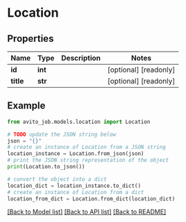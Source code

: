 # Location


## Properties

Name | Type | Description | Notes
------------ | ------------- | ------------- | -------------
**id** | **int** |  | [optional] [readonly] 
**title** | **str** |  | [optional] [readonly] 

## Example

```python
from avito_job.models.location import Location

# TODO update the JSON string below
json = "{}"
# create an instance of Location from a JSON string
location_instance = Location.from_json(json)
# print the JSON string representation of the object
print(Location.to_json())

# convert the object into a dict
location_dict = location_instance.to_dict()
# create an instance of Location from a dict
location_from_dict = Location.from_dict(location_dict)
```
[[Back to Model list]](../README.md#documentation-for-models) [[Back to API list]](../README.md#documentation-for-api-endpoints) [[Back to README]](../README.md)


